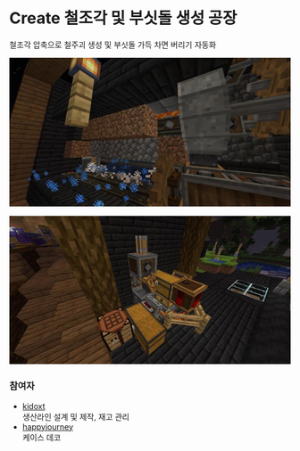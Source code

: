 # Create 철조각 및 부싯돌 생성 공장

철조각 압축으로 철주괴 생성 및 부싯돌 가득 차면 버리기 자동화

![메인1](../../asset/systems/create_iron_flint_steal_factory/main.jpg)  

![서브1](../../asset/systems/create_iron_flint_steal_factory/sub1.jpg)

### 참여자
<!-- player_desc_open -->
- [kidoxt](../members/kidoxt.md)  
생산라인 설계 및 제작, 재고 관리
- [happyjourney](../members/happyjourney.md)  
케이스 데코
<!-- player_desc_close-->
